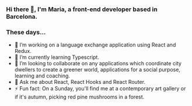 ### Hi there 👋, I'm Maria, a front-end developer based in Barcelona.


### These days...

- 🔭 I’m working on a language exchange application using React and Redux.
- 🌱 I’m currently learning Typescript.
- 👯 I’m looking to collaborate on any applications which coordinate city dwellers to create a greener world, applications for a social purpose, learning and coaching.
- 💬 Ask me about React, React Hooks and React Router.
- ⚡ Fun fact: On a Sunday, you'll find me at a contemporary art gallery or if it's autumn, picking red pine mushrooms in a forest.



